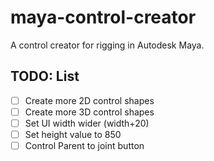 # maya-control-creator
A control creator for rigging in Autodesk Maya. 

## TODO: List
- [ ] Create more 2D control shapes
- [ ] Create more 3D control shapes
- [ ] Set UI width wider (width+20)
- [ ] Set height value to 850
- [ ] Control Parent to joint button
